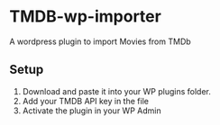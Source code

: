 # TMDB-wp-importer
A wordpress plugin to import Movies from TMDb

## Setup

1. Download and paste it into your WP plugins folder.
2. Add your TMDB API key in the file
3. Activate the plugin in your WP Admin
